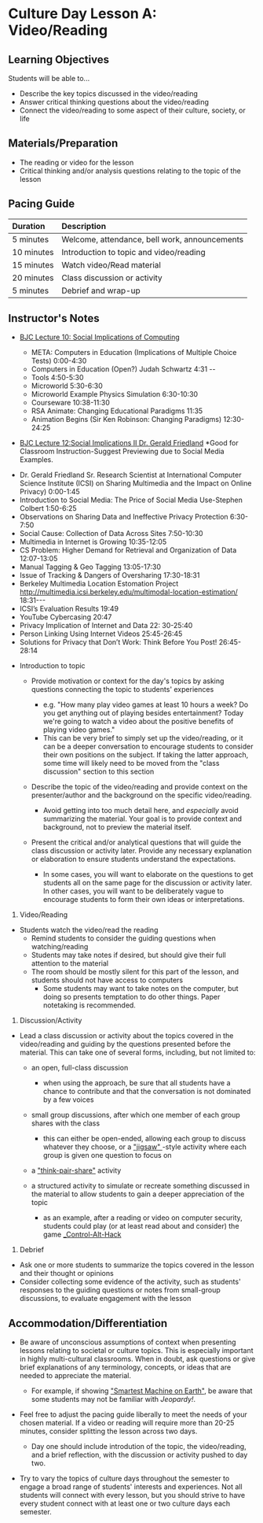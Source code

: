 # Culture Day Lesson A: Video\/Reading

## Learning Objectives

Students will be able to...

* Describe the key topics discussed in the video\/reading
* Answer critical thinking questions about the video\/reading
* Connect the video\/reading to some aspect of their culture, society, or life

## Materials\/Preparation

* The reading or video for the lesson
* Critical thinking and\/or analysis questions relating to the topic of the lesson

## Pacing Guide

| Duration | Description |
| :--- | :--- |
| 5 minutes | Welcome, attendance, bell work, announcements |
| 10 minutes | Introduction to topic and video\/reading |
| 15 minutes | Watch video\/Read material |
| 20 minutes | Class discussion or activity |
| 5 minutes | Debrief and wrap-up |

## Instructor's Notes

* [BJC Lecture 10: Social Implications of Computing](https://www.youtube.com/watch?v=Rng91dxdsuM)

  * META: Computers in Education \(Implications of Multiple Choice Tests\) 0:00-4:30
  * Computers in Education \(Open?\) Judah Schwartz 4:31 --
  * Tools 4:50-5:30
  * Microworld 5:30-6:30
  * Microworld Example Physics Simulation 6:30-10:30
  * Courseware 10:38-11:30
  * RSA Animate: Changing Educational Paradigms 11:35
  * Animation Begins \(Sir Ken Robinson: Changing Paradigms\) 12:30-24:25

* [BJC Lecture 12:Social Implications II Dr. Gerald Friedland](https://www.youtube.com/watch?v=RNN19b61oRg) *Good for Classroom Instruction-Suggest Previewing due to Social Media Examples.
 - Dr. Gerald Friedland Sr. Research Scientist at International Computer Science Institute (ICSI) on Sharing Multimedia and the Impact on Online Privacy) 0:00-1:45
 - Introduction to Social Media: The Price of Social Media Use-Stephen Colbert 1:50-6:25
 - Observations on Sharing Data and Ineffective Privacy Protection 6:30-7:50
 - Social Cause: Collection of Data Across Sites 7:50-10:30
 - Multimedia in Internet is Growing 10:35-12:05
 - CS Problem: Higher Demand for Retrieval and Organization of Data 12:07-13:05
 - Manual Tagging & Geo Tagging 13:05-17:30
 - Issue of Tracking & Dangers of Oversharing 17:30-18:31
 - Berkeley Multimedia Location Estomation Project http://multimedia.icsi.berkeley.edu/multimodal-location-estimation/
18:31---
 - ICSI’s Evaluation Results 19:49
 - YouTube Cybercasing 20:47
 - Privacy Implication of Internet and Data 22: 30-25:40
 - Person Linking Using Internet Videos 25:45-26:45
 - Solutions for Privacy that Don’t Work: Think Before You Post! 26:45-28:14


* Introduction to topic

  * Provide motivation or context for the day's topics by asking questions connecting the topic to students' experiences

    * e.g. "How many play video games at least 10 hours a week?  Do you get anything out of playing besides entertainment?  Today we're going to watch a video about the positive benefits of playing video games."
    * This can be very brief to simply set up the video\/reading, or it can be a deeper conversation to encourage students to consider their own positions on the subject.  If taking the latter approach, some time will likely need to be moved from the "class discussion" section to this section

  * Describe the topic of the video\/reading and provide context on the presenter\/author and the background on the specific video\/reading.

    * Avoid getting into too much detail here, and _especially_ avoid summarizing the material.  Your goal is to provide context and background, not to preview the material itself.

  * Present the critical and\/or analytical questions that will guide the class discussion or activity later.  Provide any necessary explanation or elaboration to ensure students understand the expectations.

    * In some cases, you will want to elaborate on the questions to get students all on the same page for the discussion or activity later.  In other cases, you will want to be deliberately vague to encourage students to form their own ideas or interpretations.  



1. Video\/Reading
  * Students watch the video\/read the reading
    * Remind students to consider the guiding questions when watching\/reading
    * Students may take notes if desired, but should give their full attention to the material
    * The room should be mostly silent for this part of the lesson, and students should not have access to computers
      * Some students may want to take notes on the computer, but doing so presents temptation to do other things.  Paper notetaking is recommended.




1. Discussion\/Activity

  * Lead a class discussion or activity about the topics covered in the video\/reading and guiding by the questions presented before the material.  This can take one of several forms, including, but not limited to:

    * an open, full-class discussion

      * when using the approach, be sure that all students have a chance to contribute and that the conversation is not dominated by a few voices

    * small group discussions, after which one member of each group shares with the class

      * this can either be open-ended, allowing each group to discuss whatever they choose, or a ["jigsaw" ](https://www.jigsaw.org/)-style activity where each group is given one question to focus on

    * a ["think-pair-share"](http://www.readingrockets.org/strategies/think-pair-share) activity

    * a structured activity to simulate or recreate something discussed in the material to allow students to gain a deeper appreciation of the topic
      * as an example, after a reading or video on computer security, students could play \(or at least read about and consider\) the game [\_Control-Alt-Hack](http://www.controlalthack.com/)




1. Debrief
  * Ask one or more students to summarize the topics covered in the lesson and their thought or opinions
  * Consider collecting some evidence of the activity, such as students' responses to the guiding questions or notes from small-group discussions, to evaluate engagement with the lesson


## Accommodation\/Differentiation

* Be aware of unconscious assumptions of context when presenting lessons relating to societal or culture topics.  This is especially important in highly multi-cultural classrooms.  When in doubt, ask questions or give brief explanations of any terminology, concepts, or ideas that are needed to appreciate the material.

  * For example, if showing ["Smartest Machine on Earth"](http://www.pbs.org/wgbh/nova/tech/smartest-machine-on-earth.html), be aware that some students may not be familiar with _Jeopardy!_.

* Feel free to adjust the pacing guide liberally to meet the needs of your chosen material. If a video or reading will require more than 20-25 minutes, consider splitting the lesson across two days.

  * Day one should include introdution of the topic, the video\/reading, and a brief reflection, with the discussion or activity pushed to day two.

* Try to vary the topics of culture days throughout the semester to engage a broad range of students' interests and experiences.  Not all students will connect with every lesson, but you should strive to have every student connect with at least one or two culture days each semester.


